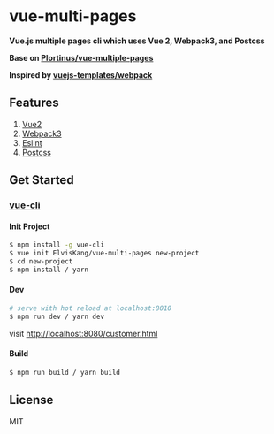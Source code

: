 # vue-multi-pages

**Vue.js multiple pages cli which uses Vue 2, Webpack3, and Postcss**

**Base on [Plortinus/vue-multiple-pages](https://github.com/Plortinus/vue-multiple-pages)**

**Inspired by [vuejs-templates/webpack](https://github.com/vuejs-templates/webpack)**

## Features

1. [Vue2](https://github.com/vuejs/vue)
2. [Webpack3](https://github.com/webpack/webpack)
3. [Eslint](https://github.com/eslint/eslint)
4. [Postcss](https://github.com/postcss/postcss)

## Get Started

### [vue-cli](https://github.com/vuejs/vue-cli)

#### Init Project

``` bash
$ npm install -g vue-cli
$ vue init ElvisKang/vue-multi-pages new-project
$ cd new-project
$ npm install / yarn
```

#### Dev

```bash
# serve with hot reload at localhost:8010
$ npm run dev / yarn dev
```
visit [http://localhost:8080/customer.html](http://localhost:8010/customer/index.html)

#### Build

```bash
$ npm run build / yarn build
```

## License

MIT
